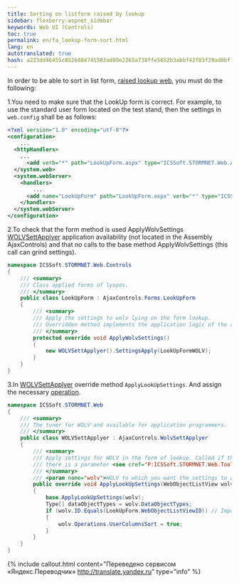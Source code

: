 ```yaml
--- 
title: Sorting on listform raised by lookup 
sidebar: flexberry-aspnet_sidebar 
keywords: Web UI (Controls) 
toc: true 
permalink: en/fa_lookup-form-sort.html 
lang: en 
autotranslated: true 
hash: a223dd46455c8526884741583ad80e2265a738ffe5652b3abbf42f83f29ad0bf 
--- 
```


In order to be able to sort in list form, [raised lookup web](fa_lookup-overview.html), you must do the following: 

1.You need to make sure that the LookUp form is correct. For example, to use the standard user form located on the test stand, then the settings in `web.config` shall be as follows: 

```xml
<?xml version="1.0" encoding="utf-8"?>
<configuration>
	...
  <httpHandlers>
	...
      <add verb="*" path="LookUpForm.aspx" type="ICSSoft.STORMNET.Web.AjaxControls.HandlerFactories.PageHandlersFactory`1[[ICSSoft.STORMNET.Web.Controls.LookUpForm, TestStand(ASP.NET Application)]], ICSSoft.STORMNET.Web.AjaxControls" validate="false" />
  </system.web>
  <system.webServer>
    <handlers>
		...
      <add name="LookUpForm" path="LookUpForm.aspx" verb="*" type="ICSSoft.STORMNET.Web.AjaxControls.HandlerFactories.PageHandlersFactory`1[[ICSSoft.STORMNET.Web.Controls.LookUpForm, TestStand(ASP.NET Application)]], ICSSoft.STORMNET.Web.AjaxControls" resourceType="Unspecified" preCondition="integratedMode" />
    </handlers>
  </system.webServer>
</configuration>
``` 

2.To check that the form method is used ApplyWolvSettings [WOLVSettApplyer](fa_wolv-sett-applyer.html) application availability (not located in the Assembly AjaxControls) and that no calls to the base method ApplyWolvSettings (this call can grind settings). 

```cs
namespace ICSSoft.STORMNET.Web.Controls
{
    /// <summary> 
    /// Class applied forms of lyapov. 
    /// </summary> 
    public class LookUpForm : AjaxControls.Forms.LookUpForm
    {
        /// <summary> 
        /// Apply the settings to wolv lying on the form lookup. 
        /// Overridden method implements the application logic of the adjustments WOLV on the form. 
        /// </summary> 
        protected override void ApplyWolvSettings()
        {
            new WOLVSettApplyer().SettingsApply(LookUpFormWOLV);
        }
    }
}
``` 

3.In [WOLVSettApplyer](fa_wolv-sett-applyer.html) override method `ApplyLookUpSettings`. And assign the necessary [operation](fa_wolv-operations.html). 

```csharp
namespace ICSSoft.STORMNET.Web
{
    /// <summary> 
    /// The tuner for WOLV'and available for application programmers. 
    /// </summary> 
    public class WOLVSettApplyer : AjaxControls.WolvSettApplyer
    {
        /// <summary> 
        /// Apply settings for WOLV in the form of lookup. Called if the HTTP request 
        /// there is a parameter <see cref="P:ICSSoft.STORMNET.Web.Tools.WebParamController.OpenedFromLookupParamName"/>. 
        /// </summary> 
        /// <param name="wolv">WOLV to which you want the settings to apply.</param> 
        public override void ApplyLookUpSettings(WebObjectListView wolv)
        {
            base.ApplyLookUpSettings(wolv);
            Type[] dataObjectTypes = wolv.DataObjectTypes;
            if (wolv.ID.Equals(LookUpForm.WebObjectListViewID)) // Impose the desired condition. 
            {
                wolv.Operations.UserColumnsSort = true;
            }
        }
    }
}
``` 



{% include callout.html content="Переведено сервисом «Яндекс.Переводчик» <http://translate.yandex.ru>" type="info" %}